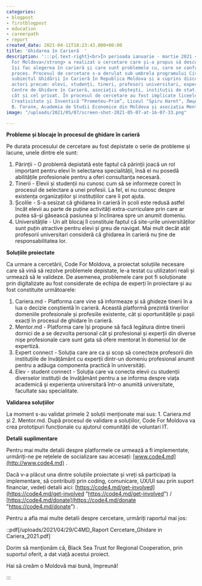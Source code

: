 ```yaml
---
categories:
- blogpost
- firstblogpost
- education
- careerpath
- report
created_date: 2021-04-11T18:23:43.000+00:00
title: 'Ghidarea în Carieră  '
description: ':::p{.text-right}<br>În perioada ianuarie - martie 2021 <strong>Code
  For Moldova</strong> a realizat o cercetare care și-a propus să descopere cum tinerii
  își fac alegerea în carieră și care sunt problemele cu, care se confruntă în acest
  proces. Procesul de cercetare s-a derulat sub umbrela programului Civic Labs pe
  subiectul Ghidării în Carieră în Republica Moldova și a cuprins discuții cu diferiți
  actori precum: elevi, studenți, tineri, profesori universitari, experți în domeniu,
  Centre de Ghidare în Carieră, asociații obștești, instituții de stat, sectorul asociativ
  cât și cel privat. În procesul de cercetare au fost implicate liceele: Liceul de
  Creativitate și Inventică “Prometeu-Prim”, Liceul "Spiru Haret", Лицей имени Н.
  В. Гоголя, Academia de Studii Economice din Moldova și asociația MentorMe.'
image: "/uploads/2021/05/07/screen-shot-2021-05-07-at-16-07-33.png"

---
```

**Probleme și blocaje în procesul de ghidare în carieră**

Pe durata procesului de cercetare au fost depistate o serie de probleme și lacune, unele dintre ele sunt:

1. Părinții - O problemă depistată este faptul că părinții joacă un rol important pentru elevi în selectarea specialității, însă ei nu posedă abilitățile profesionale pentru a oferi consultanța necesară.
2. Tinerii - Elevii și studenții nu cunosc cum să se informeze corect în procesul de selectare a unei profesii. La fel, ei nu cunosc despre existența organizațiilor și instituțiilor care îi pot ajuta.
3. Școlile - S-a sesizat că ghidarea în carieră în școli este redusă astfel încât elevii au parte de puține activități extra-curriculare prin care ar putea să-și găsească pasiunea și înclinarea spre un anumit domeniu.
4. Universitățile - Un alt blocaj îl constituie faptul că site-urile universităților sunt puțin atractive pentru elevi și greu de navigat. Mai mult decât atât profesorii universitari consideră că ghidarea în carieră nu ține de responsabilitatea lor.

**Soluțiile proiectate**

Ca urmare a cercetării, Code For Moldova, a proiectat soluțiile necesare care să vină să rezolve problemele depistate, le-a testat cu utilizatori reali și urmează să le valideze. De asemenea, problemele care pot fi soluționate prin digitalizate au fost considerate de echipa de experți în proiectare și au fost constituite următoarele:

1. Cariera.md - Platforma care vine să informeaze și să ghideze tinerii în a lua o decizie conștientă în carieră. Această platformă prezintă tinerilor domeniile profesionale și profesiile existente, cât și oportunitățile și pașii exacți în procesul de ghidare în carieră.
2. Mentor.md - Platforma care își propune să facă legătura dintre tinerii dornici de a se dezvolta personal cât și profesional și experții din diverse nișe profesionale care sunt gata să ofere mentorat în domeniul lor de expertiză.
3. Expert connect - Soluția care are ca și scop să conecteze profesorii din instituțiile de învățământ cu experții dintr-un domeniu profesional anumit pentru a adăuga componenta practică în universități.
4. Elev - student connect - Soluția care va conecta elevii cu studenții diverselor instituții de învățământ pentru a se informa despre viața academică și experiența universitară într-o anumită universitate, facultate sau specialitate.

**Validarea soluțiilor**

La moment s-au validat primele 2 soluții menționate mai sus: 1. Cariera.md și 2. Mentor.md. După procesul de validare a soluțiilor, Code For Moldova va crea prototipuri funcționale cu ajutorul comunității de voluntari IT.

**Detalii suplimentare**

Pentru mai multe detalii despre platformele ce urmează a fi implementate, urmăriți-ne pe rețelele de socializare sau accesați: [www.code4.md](http://www.code4.md) .

Dacă v-a plăcut una dintre soluțiile proiectate și vreți să participați la implementare, să contribuiți prin coding, comunicare, UX/UI sau prin suport financiar, vedeți detalii aici: [https://code4.md/get-involved](https://code4.md/get-involved "https://code4.md/get-involved") / [https://code4.md/donate](https://code4.md/donate "https://code4.md/donate") .

Pentru a afla mai multe detalii despre cercetare, urmăriți raportul mai jos:

::pdf\[/uploads/2021/04/29/C4MD_Raport Cercetare_Ghidare in Cariera_2021.pdf\]

Dorim să menționăm că, Black Sea Trust for Regional Cooperation, prin suportul oferit, a dat viață acestui proiect.

Hai să creăm o Moldovă mai bună, împreună!  
  
:::